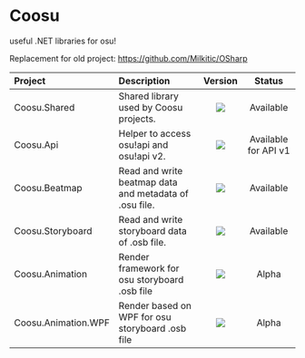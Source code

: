 # Coosu
useful .NET libraries for osu!

Replacement for old project: https://github.com/Milkitic/OSharp

| Project             | Description                                            |                            Version                            |        Status        |
| :------------------ | :----------------------------------------------------- | :-----------------------------------------------------------: | :------------------: |
| Coosu.Shared        | Shared library used by Coosu projects.                 | ![](https://img.shields.io/badge/local-1.0.0-brightgreen.svg) |      Available       |
| Coosu.Api           | Helper to access osu!api and osu!api v2.               |    ![](https://img.shields.io/badge/local-1.0.0-blue.svg)     | Available for API v1 |
| Coosu.Beatmap       | Read and write beatmap data and metadata of .osu file. | ![](https://img.shields.io/badge/local-1.0.0-brightgreen.svg) |      Available       |
| Coosu.Storyboard    | Read and write storyboard data of .osb file.           | ![](https://img.shields.io/badge/local-1.0.0-brightgreen.svg) |      Available       |
| Coosu.Animation     | Render framework for osu storyboard .osb file          |     ![](https://img.shields.io/badge/local-0.0.1-red.svg)     |        Alpha         |
| Coosu.Animation.WPF | Render based on WPF for osu storyboard .osb file       |     ![](https://img.shields.io/badge/local-0.0.1-red.svg)     |        Alpha         |
